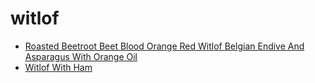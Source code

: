# witlof

 * [Roasted Beetroot Beet Blood Orange Red Witlof Belgian Endive And Asparagus With Orange Oil](../index/r/roasted-beetroot-beet-blood-orange-red-witlof-belgian-endive-and-asparagus-with-orange-oil-104027.json)
 * [Witlof With Ham](../index/w/witlof-with-ham.json)
